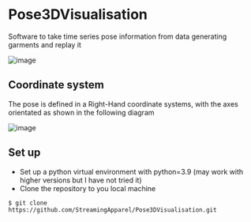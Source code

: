 # Pose3DVisualisation
Software to take time series pose information from data generating garments and replay it

![image](https://user-images.githubusercontent.com/65810138/170442694-11ff202b-f326-4058-85b9-398f309c7b48.png)

## Coordinate system
The pose is defined in a Right-Hand coordinate systems, with the axes orientated as shown in the following diagram

![image](https://user-images.githubusercontent.com/65810138/170736859-9ba70bbd-24bd-40a7-b382-d5cf9296cb17.png)

## Set up

   * Set up a python virtual environment with python=3.9 (may work with higher versions but I have not tried it)
   * Clone the repository to you local machine
```
$ git clone https://github.com/StreamingApparel/Pose3DVisualisation.git
```

